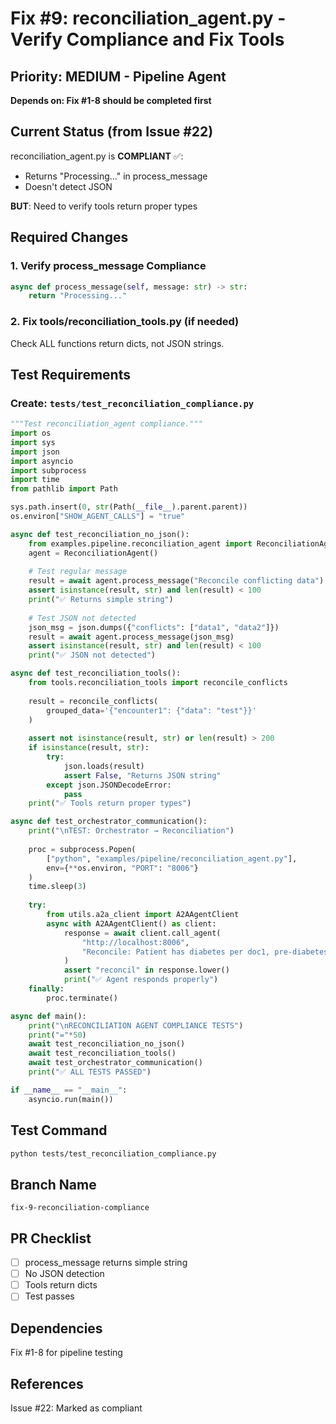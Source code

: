 # Fix #9: reconciliation_agent.py - Verify Compliance and Fix Tools

## Priority: MEDIUM - Pipeline Agent
**Depends on: Fix #1-8 should be completed first**

## Current Status (from Issue #22)
reconciliation_agent.py is **COMPLIANT** ✅:
- Returns "Processing..." in process_message
- Doesn't detect JSON

**BUT**: Need to verify tools return proper types

## Required Changes

### 1. Verify process_message Compliance
```python
async def process_message(self, message: str) -> str:
    return "Processing..."
```

### 2. Fix tools/reconciliation_tools.py (if needed)
Check ALL functions return dicts, not JSON strings.

## Test Requirements

### Create: `tests/test_reconciliation_compliance.py`
```python
"""Test reconciliation_agent compliance."""
import os
import sys
import json
import asyncio
import subprocess
import time
from pathlib import Path

sys.path.insert(0, str(Path(__file__).parent.parent))
os.environ["SHOW_AGENT_CALLS"] = "true"

async def test_reconciliation_no_json():
    from examples.pipeline.reconciliation_agent import ReconciliationAgent
    agent = ReconciliationAgent()
    
    # Test regular message
    result = await agent.process_message("Reconcile conflicting data")
    assert isinstance(result, str) and len(result) < 100
    print("✅ Returns simple string")
    
    # Test JSON not detected
    json_msg = json.dumps({"conflicts": ["data1", "data2"]})
    result = await agent.process_message(json_msg)
    assert isinstance(result, str) and len(result) < 100
    print("✅ JSON not detected")

async def test_reconciliation_tools():
    from tools.reconciliation_tools import reconcile_conflicts
    
    result = reconcile_conflicts(
        grouped_data='{"encounter1": {"data": "test"}}'
    )
    
    assert not isinstance(result, str) or len(result) > 200
    if isinstance(result, str):
        try:
            json.loads(result)
            assert False, "Returns JSON string"
        except json.JSONDecodeError:
            pass
    print("✅ Tools return proper types")

async def test_orchestrator_communication():
    print("\nTEST: Orchestrator → Reconciliation")
    
    proc = subprocess.Popen(
        ["python", "examples/pipeline/reconciliation_agent.py"],
        env={**os.environ, "PORT": "8006"}
    )
    time.sleep(3)
    
    try:
        from utils.a2a_client import A2AAgentClient
        async with A2AAgentClient() as client:
            response = await client.call_agent(
                "http://localhost:8006",
                "Reconcile: Patient has diabetes per doc1, pre-diabetes per doc2"
            )
            assert "reconcil" in response.lower()
            print("✅ Agent responds properly")
    finally:
        proc.terminate()

async def main():
    print("\nRECONCILIATION AGENT COMPLIANCE TESTS")
    print("="*50)
    await test_reconciliation_no_json()
    await test_reconciliation_tools()
    await test_orchestrator_communication()
    print("✅ ALL TESTS PASSED")

if __name__ == "__main__":
    asyncio.run(main())
```

## Test Command
```bash
python tests/test_reconciliation_compliance.py
```

## Branch Name
`fix-9-reconciliation-compliance`

## PR Checklist
- [ ] process_message returns simple string
- [ ] No JSON detection
- [ ] Tools return dicts
- [ ] Test passes

## Dependencies
Fix #1-8 for pipeline testing

## References
Issue #22: Marked as compliant